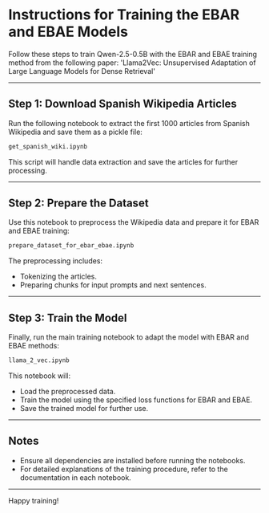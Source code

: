 # Instructions for Training the EBAR and EBAE Models

Follow these steps to train Qwen-2.5-0.5B with the EBAR and EBAE training method from the following paper:
'Llama2Vec: Unsupervised Adaptation of Large Language Models for Dense Retrieval'

---

## Step 1: Download Spanish Wikipedia Articles
Run the following notebook to extract the first 1000 articles from Spanish Wikipedia and save them as a pickle file:

```bash
get_spanish_wiki.ipynb
```

This script will handle data extraction and save the articles for further processing.

---

## Step 2: Prepare the Dataset
Use this notebook to preprocess the Wikipedia data and prepare it for EBAR and EBAE training:

```bash
prepare_dataset_for_ebar_ebae.ipynb
```

The preprocessing includes:
- Tokenizing the articles.
- Preparing chunks for input prompts and next sentences.

---

## Step 3: Train the Model
Finally, run the main training notebook to adapt the model with EBAR and EBAE methods:

```bash
llama_2_vec.ipynb
```

This notebook will:
- Load the preprocessed data.
- Train the model using the specified loss functions for EBAR and EBAE.
- Save the trained model for further use.

---

## Notes
- Ensure all dependencies are installed before running the notebooks.
- For detailed explanations of the training procedure, refer to the documentation in each notebook.

---

Happy training!
```